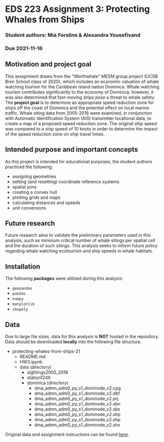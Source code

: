 # EDS 223 Assignment 3: Protecting Whales from Ships
### Student authors: Mia Forsline & Alexandra Yousefivand
### Due 2021-11-16 

## Motivation and project goal
This assignment draws from the "Worthwhale" MESM group project (UCSB Bren School class of 2020), which includes an economic valuation of whale watching tourism for the Caribbean island nation Dominica. Whale watching tourism contributes significantly to the economy of Dominica; however, it was also determined that fast-moving ships pose a threat to whale safety. The **project goal** is to determine an appropriate speed reduction zone for ships off the coast of Dominica and the potential effect on local marine traffic. Whale siting data from 2005-2018 were examined, in conjunction with Automatic Identification System (AIS) transmitter locational data, to create a map of a proposed speed reduction zone. The original ship speed was compared to a ship speed of 10 knots in order to determine the impact of the speed reduction zone on ship travel times.

## Intended purpose and important concepts
As this project is intended for educational purposes, the student authors practiced the following:
- assigning geometries
- setting (and resetting) coordinate reference systems
- spatial joins
- creating a convex hull
- plotting grids and maps
- calculating distances and speeds
- unit conversions

## Future research
Future research aims to validate the preliminary parameters used in this analysis, such as minimum critical number of whale sitings per spatial cell and the duration of such sitings. This analysis seeks to inform future policy regarding whale watching ecotourism and ship speeds in whale habitats.

## Installation
The following **packages** were utilized during this analysis:
- `geopandas`
- `pandas`
- `numpy`
- `matplotlib`
- `shapely`

## Data
Due to large file sizes, data for this analysis is **NOT** hosted in the repository. Data should be downloaded **locally** into the following file structure.
    
- protecting-whales-from-ships-21
    - README.md
    - HW3.ipynb
    - data (_directory_)
        - sightings2005_2018
        - station1249
        - dominica (_directory_)
            - dma_admn_adm0_py_s1_dominode_v2.cpg
            - dma_admn_adm0_py_s1_dominode_v2.dbf
            - dma_admn_adm0_py_s1_dominode_v2.prj
            - dma_admn_adm0_py_s1_dominode_v2.sbn
            - dma_admn_adm0_py_s1_dominode_v2.sbx
            - dma_admn_adm0_py_s1_dominode_v2.shp
            - dma_admn_adm0_py_s1_dominode_v2.shp
            - dma_admn_adm0_py_s1_dominode_v2.shx

Original data and assignment instructions can be found [here](https://jamesfrew.github.io/EDS_223_spatial_analysis/assignments/3/HW3.html). 
